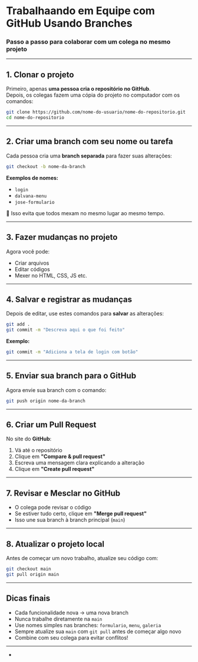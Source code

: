 # Trabalhaando em Equipe com GitHub Usando Branches

### Passo a passo para colaborar com um colega no mesmo projeto

---

##  1. Clonar o projeto

 Primeiro, apenas **uma pessoa cria o repositório no GitHub**.  
Depois, os colegas fazem uma cópia do projeto no computador com os comandos:

```bash
git clone https://github.com/nome-do-usuario/nome-do-repositorio.git
cd nome-do-repositorio
```

---

## 2. Criar uma branch com seu nome ou tarefa

Cada pessoa cria uma **branch separada** para fazer suas alterações:

```bash
git checkout -b nome-da-branch
```

**Exemplos de nomes:**
- `login`
- `dalvana-menu`
- `jose-formulario`

🔄 Isso evita que todos mexam no mesmo lugar ao mesmo tempo.

---

##  3. Fazer mudanças no projeto

Agora você pode:
- Criar arquivos
- Editar códigos
- Mexer no HTML, CSS, JS etc.

---

##  4. Salvar e registrar as mudanças

Depois de editar, use estes comandos para **salvar** as alterações:

```bash
git add .
git commit -m "Descreva aqui o que foi feito"
```

**Exemplo:**

```bash
git commit -m "Adiciona a tela de login com botão"
```

---

##  5. Enviar sua branch para o GitHub

Agora envie sua branch com o comando:

```bash
git push origin nome-da-branch
```

---

##  6. Criar um Pull Request

No site do **GitHub**:

1. Vá até o repositório
2. Clique em **"Compare & pull request"**
3. Escreva uma mensagem clara explicando a alteração
4. Clique em **"Create pull request"**

---

##  7. Revisar e Mesclar no GitHub

- O colega pode revisar o código
- Se estiver tudo certo, clique em **"Merge pull request"**
- Isso une sua branch à branch principal (`main`)

---

##  8. Atualizar o projeto local

Antes de começar um novo trabalho, atualize seu código com:

```bash
git checkout main
git pull origin main
```

---

##  Dicas finais

- Cada funcionalidade nova → uma nova branch
-  Nunca trabalhe diretamente na `main`
-  Use nomes simples nas branches: `formulario`, `menu`, `galeria`
-  Sempre atualize sua `main` com `git pull` antes de começar algo novo
-  Combine com seu colega para evitar conflitos!

---
*
